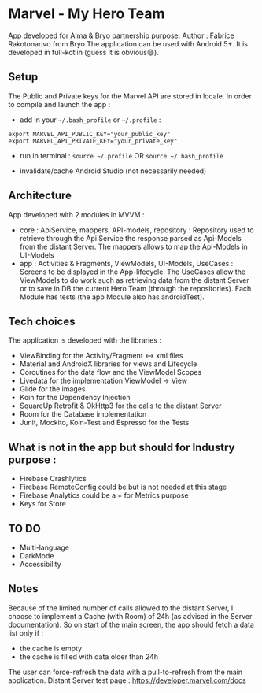 # Marvel - My Hero Team

App developed for Alma & Bryo partnership purpose.
Author : Fabrice Rakotonarivo from Bryo
The application can be used with Android 5+.
It is developed in full-kotlin (guess it is obvious😅).

## Setup

The Public and Private keys for the Marvel API are stored in locale.
In order to compile and launch the app : 

- add in your `~/.bash_profile` or `~/.profile` : 
```
export MARVEL_API_PUBLIC_KEY="your_public_key"
export MARVEL_API_PRIVATE_KEY="your_private_key"
```

- run in terminal :
`source ~/.profile` OR `source ~/.bash_profile`

- invalidate/cache Android Studio (not necessarily needed)

## Architecture

App developed with 2 modules in MVVM : 
- core : ApiService, mappers, API-models, repository : Repository used to retrieve through the Api Service the response parsed as Api-Models from the distant Server. The mappers allows to map the Api-Models in UI-Models
- app : Activities & Fragments, ViewModels, UI-Models, UseCases : Screens to be displayed in the App-lifecycle. The UseCases allow the ViewModels to do work such as retrieving data from the distant Server or to save in DB the current Hero Team (through the repositories).
Each Module has tests (the app Module also has androidTest).

## Tech choices

The application is developed with the libraries : 
- ViewBinding for the Activity/Fragment <-> xml files
- Material and AndroidX libraries for views and Lifecycle
- Coroutines for the data flow and the ViewModel Scopes
- Livedata for the implementation ViewModel -> View
- Glide for the images
- Koin for the Dependency Injection
- SquareUp Retrofit & OkHttp3 for the calls to the distant Server
- Room for the Database implementation
- Junit, Mockito, Koin-Test and Espresso for the Tests

## What is not in the app but should for Industry purpose :
- Firebase Crashlytics
- Firebase RemoteConfig could be but is not needed at this stage
- Firebase Analytics could be a + for Metrics purpose
- Keys for Store

## TO DO
- Multi-language
- DarkMode
- Accessibility

## Notes
Because of the limited number of calls allowed to the distant Server, I choose to implement a Cache (with Room) of 24h (as advised in the Server documentation). 
So on start of the main screen, the app should fetch a data list only if :
- the cache is empty
- the cache is filled with data older than 24h

The user can force-refresh the data with a pull-to-refresh from the main application.
Distant Server test page : https://developer.marvel.com/docs

